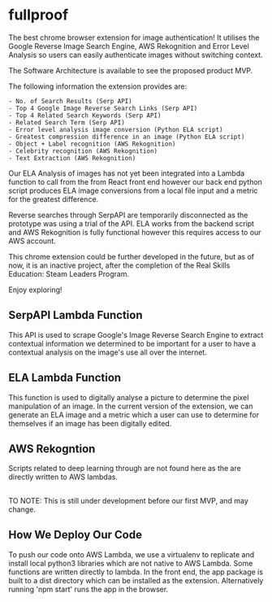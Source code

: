 # fullproof
The best chrome browser extension for image authentication! It utilises the Google Reverse Image Search Engine,</b > 
AWS Rekognition and Error Level Analysis so users can easily authenticate images without switching context.

The Software Architecture is available to see the proposed product MVP.</b >

The following information the extension provides are:

    - No. of Search Results (Serp API)
    - Top 4 Google Image Reverse Search Links (Serp API)
    - Top 4 Related Search Keywords (Serp API)
    - Related Search Term (Serp API)
    - Error level analysis image conversion (Python ELA script)
    - Greatest compression difference in an image (Python ELA script)
    - Object + Label recognition (AWS Rekognition)
    - Celebrity recognition (AWS Rekognition)
    - Text Extraction (AWS Rekognition)

Our ELA Analysis of images has not yet been integrated into a Lambda function to call from the from React front end</b>
however our back end python script produces ELA image conversions from a local file input and a metric for the greatest difference.</b >

Reverse searches through SerpAPI are temporarily disconnected as the prototype was using a trial of the API. ELA works</b >
from the backend script and AWS Rekognition is fully functional however this requires access to our AWS account.</b >

This chrome extension could be further developed in the future, but as of now, it is an inactive project, after</b >
the completion of the Real Skills Education: Steam Leaders Program.</b >

Enjoy exploring!

## SerpAPI Lambda Function
This API is used to scrape Google's Image Reverse Search Engine to extract contextual information</b >
we determined to be important for a user to have a contextual analysis on the image's use</b >
all over the internet.

## ELA Lambda Function
This function is used to digitally analyse a picture to determine the pixel manipulation of</b >
an image. In the current version of the extension, we can generate an ELA image and a metric</b >
which a user can use to determine for themselves if an image has been digitally edited.</b >

## AWS Rekogntion
Scripts related to deep learning through are not found here as the are directly written to AWS lambdas.</b > 

## 
TO NOTE: This is still under development before our first MVP, and may change.

## How We Deploy Our Code
To push our code onto AWS Lambda, we use a virtualenv to replicate and install local python3 libraries which</b >
are not native to AWS Lambda. Some functions are written directly to lambda. In the front end, the app package is 
built to a dist directory which can be installed as the extension. Alternatively running 'npm start' runs the app
in the browser.
